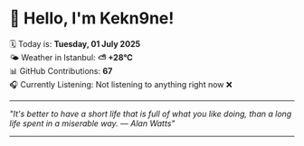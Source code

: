 # 👋 Hello, I'm Kekn9ne!

🗓️ Today is: **Tuesday, 01 July 2025**  
🌤️ Weather in Istanbul: **⛅️  +28°C**  
📊 GitHub Contributions: **67**  
🎧 Currently Listening: Not listening to anything right now ❌

---

_"It's better to have a short life that is full of what you like doing, than a long life spent in a miserable way. — *Alan Watts*"_

---
